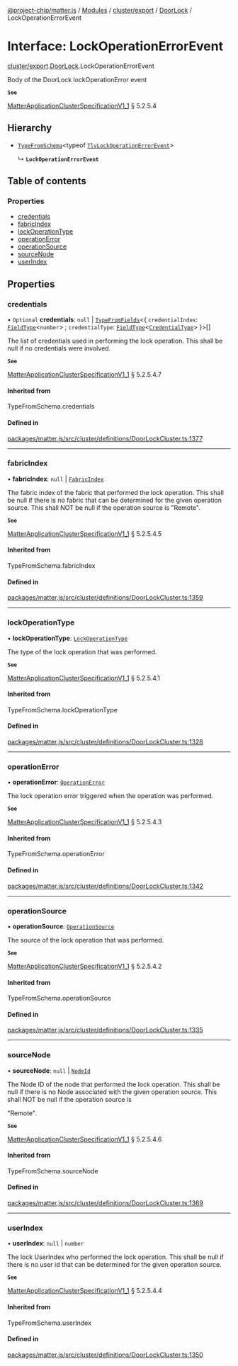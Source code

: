 [@project-chip/matter.js](../README.md) / [Modules](../modules.md) / [cluster/export](../modules/cluster_export.md) / [DoorLock](../modules/cluster_export.DoorLock.md) / LockOperationErrorEvent

# Interface: LockOperationErrorEvent

[cluster/export](../modules/cluster_export.md).[DoorLock](../modules/cluster_export.DoorLock.md).LockOperationErrorEvent

Body of the DoorLock lockOperationError event

**`See`**

[MatterApplicationClusterSpecificationV1_1](spec_export.MatterApplicationClusterSpecificationV1_1.md) § 5.2.5.4

## Hierarchy

- [`TypeFromSchema`](../modules/tlv_export.md#typefromschema)\<typeof [`TlvLockOperationErrorEvent`](../modules/cluster_export.DoorLock.md#tlvlockoperationerrorevent)\>

  ↳ **`LockOperationErrorEvent`**

## Table of contents

### Properties

- [credentials](cluster_export.DoorLock.LockOperationErrorEvent.md#credentials)
- [fabricIndex](cluster_export.DoorLock.LockOperationErrorEvent.md#fabricindex)
- [lockOperationType](cluster_export.DoorLock.LockOperationErrorEvent.md#lockoperationtype)
- [operationError](cluster_export.DoorLock.LockOperationErrorEvent.md#operationerror)
- [operationSource](cluster_export.DoorLock.LockOperationErrorEvent.md#operationsource)
- [sourceNode](cluster_export.DoorLock.LockOperationErrorEvent.md#sourcenode)
- [userIndex](cluster_export.DoorLock.LockOperationErrorEvent.md#userindex)

## Properties

### credentials

• `Optional` **credentials**: ``null`` \| [`TypeFromFields`](../modules/tlv_export.md#typefromfields)\<\{ `credentialIndex`: [`FieldType`](tlv_export.FieldType.md)\<`number`\> ; `credentialType`: [`FieldType`](tlv_export.FieldType.md)\<[`CredentialType`](../enums/cluster_export.DoorLock.CredentialType.md)\>  }\>[]

The list of credentials used in performing the lock operation. This shall be null if no credentials were
involved.

**`See`**

[MatterApplicationClusterSpecificationV1_1](spec_export.MatterApplicationClusterSpecificationV1_1.md) § 5.2.5.4.7

#### Inherited from

TypeFromSchema.credentials

#### Defined in

[packages/matter.js/src/cluster/definitions/DoorLockCluster.ts:1377](https://github.com/project-chip/matter.js/blob/3adaded6/packages/matter.js/src/cluster/definitions/DoorLockCluster.ts#L1377)

___

### fabricIndex

• **fabricIndex**: ``null`` \| [`FabricIndex`](../modules/datatype_export.md#fabricindex)

The fabric index of the fabric that performed the lock operation. This shall be null if there is no fabric
that can be determined for the given operation source. This shall NOT be null if the operation source is
"Remote".

**`See`**

[MatterApplicationClusterSpecificationV1_1](spec_export.MatterApplicationClusterSpecificationV1_1.md) § 5.2.5.4.5

#### Inherited from

TypeFromSchema.fabricIndex

#### Defined in

[packages/matter.js/src/cluster/definitions/DoorLockCluster.ts:1359](https://github.com/project-chip/matter.js/blob/3adaded6/packages/matter.js/src/cluster/definitions/DoorLockCluster.ts#L1359)

___

### lockOperationType

• **lockOperationType**: [`LockOperationType`](../enums/cluster_export.DoorLock.LockOperationType.md)

The type of the lock operation that was performed.

**`See`**

[MatterApplicationClusterSpecificationV1_1](spec_export.MatterApplicationClusterSpecificationV1_1.md) § 5.2.5.4.1

#### Inherited from

TypeFromSchema.lockOperationType

#### Defined in

[packages/matter.js/src/cluster/definitions/DoorLockCluster.ts:1328](https://github.com/project-chip/matter.js/blob/3adaded6/packages/matter.js/src/cluster/definitions/DoorLockCluster.ts#L1328)

___

### operationError

• **operationError**: [`OperationError`](../enums/cluster_export.DoorLock.OperationError.md)

The lock operation error triggered when the operation was performed.

**`See`**

[MatterApplicationClusterSpecificationV1_1](spec_export.MatterApplicationClusterSpecificationV1_1.md) § 5.2.5.4.3

#### Inherited from

TypeFromSchema.operationError

#### Defined in

[packages/matter.js/src/cluster/definitions/DoorLockCluster.ts:1342](https://github.com/project-chip/matter.js/blob/3adaded6/packages/matter.js/src/cluster/definitions/DoorLockCluster.ts#L1342)

___

### operationSource

• **operationSource**: [`OperationSource`](../enums/cluster_export.DoorLock.OperationSource.md)

The source of the lock operation that was performed.

**`See`**

[MatterApplicationClusterSpecificationV1_1](spec_export.MatterApplicationClusterSpecificationV1_1.md) § 5.2.5.4.2

#### Inherited from

TypeFromSchema.operationSource

#### Defined in

[packages/matter.js/src/cluster/definitions/DoorLockCluster.ts:1335](https://github.com/project-chip/matter.js/blob/3adaded6/packages/matter.js/src/cluster/definitions/DoorLockCluster.ts#L1335)

___

### sourceNode

• **sourceNode**: ``null`` \| [`NodeId`](../modules/datatype_export.md#nodeid)

The Node ID of the node that performed the lock operation. This shall be null if there is no Node associated
with the given operation source. This shall NOT be null if the operation source is

"Remote".

**`See`**

[MatterApplicationClusterSpecificationV1_1](spec_export.MatterApplicationClusterSpecificationV1_1.md) § 5.2.5.4.6

#### Inherited from

TypeFromSchema.sourceNode

#### Defined in

[packages/matter.js/src/cluster/definitions/DoorLockCluster.ts:1369](https://github.com/project-chip/matter.js/blob/3adaded6/packages/matter.js/src/cluster/definitions/DoorLockCluster.ts#L1369)

___

### userIndex

• **userIndex**: ``null`` \| `number`

The lock UserIndex who performed the lock operation. This shall be null if there is no user id that can be
determined for the given operation source.

**`See`**

[MatterApplicationClusterSpecificationV1_1](spec_export.MatterApplicationClusterSpecificationV1_1.md) § 5.2.5.4.4

#### Inherited from

TypeFromSchema.userIndex

#### Defined in

[packages/matter.js/src/cluster/definitions/DoorLockCluster.ts:1350](https://github.com/project-chip/matter.js/blob/3adaded6/packages/matter.js/src/cluster/definitions/DoorLockCluster.ts#L1350)
